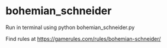 # bohemian_schneider
Run in terminal using python bohemian_schneider.py

Find rules at https://gamerules.com/rules/bohemian-schneider/
